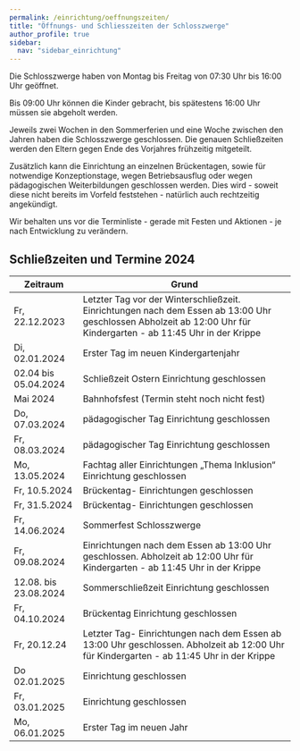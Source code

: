 ```yaml
---
permalink: /einrichtung/oeffnungszeiten/
title: "Öffnungs- und Schliesszeiten der Schlosszwerge"
author_profile: true
sidebar:
  nav: "sidebar_einrichtung"
---
```

Die Schlosszwerge haben von Montag bis Freitag von 07:30 Uhr bis 16:00 Uhr geöffnet.

Bis 09:00 Uhr können die Kinder gebracht, bis spätestens 16:00 Uhr müssen sie abgeholt werden.

Jeweils zwei Wochen in den Sommerferien und eine Woche zwischen den Jahren haben die Schlosszwerge geschlossen. Die genauen Schließzeiten werden den Eltern gegen Ende des Vorjahres frühzeitig mitgeteilt.

Zusätzlich kann die Einrichtung an einzelnen Brückentagen, sowie für notwendige Konzeptionstage, wegen Betriebsausflug oder wegen pädagogischen Weiterbildungen geschlossen werden. Dies wird - soweit diese nicht bereits im Vorfeld feststehen - natürlich auch rechtzeitig angekündigt.

Wir behalten uns vor die Terminliste - gerade mit Festen und Aktionen - je nach Entwicklung zu verändern.

## Schließzeiten und Termine 2024

| Zeitraum                | Grund                                                                             |
|-------------------------|-----------------------------------------------------------------------------------|
|Fr, 22.12.2023	          | Letzter Tag vor der Winterschließzeit. Einrichtungen nach dem Essen ab 13:00 Uhr                                                                                                                   geschlossen Abholzeit ab 12:00 Uhr für Kindergarten - ab 11:45 Uhr in der Krippe  |
|Di, 02.01.2024	          | Erster Tag im neuen Kindergartenjahr                                              |
|02.04 bis 05.04.2024	    | Schließzeit Ostern Einrichtung geschlossen                                        |
|Mai 2024	                | Bahnhofsfest (Termin steht noch nicht fest)                                       |
|Do, 07.03.2024	          | pädagogischer Tag Einrichtung geschlossen                                         |
|Fr, 08.03.2024	          | pädagogischer Tag Einrichtung geschlossen                                         |
|Mo, 13.05.2024	          | Fachtag aller Einrichtungen „Thema Inklusion“ Einrichtung geschlossen             |
|Fr, 10.5.2024	          | Brückentag- Einrichtungen geschlossen                                             |
|Fr, 31.5.2024	          | Brückentag- Einrichtungen geschlossen                                             |
|Fr, 14.06.2024	          | Sommerfest Schlosszwerge                                                          |
|Fr, 09.08.2024	          | Einrichtungen nach dem Essen ab 13:00 Uhr geschlossen. Abholzeit ab 12:00 Uhr                                                                                                                      für Kindergarten - ab 11:45 Uhr in der Krippe                                     |
|12.08. bis 23.08.2024    | Sommerschließzeit Einrichtung geschlossen                                         |
|Fr, 04.10.2024		        | Brückentag Einrichtung geschlossen                                                |
|Fr, 20.12.24	            | Letzter Tag- Einrichtungen nach dem Essen ab 13:00 Uhr geschlossen.                                                                                                                                Abholzeit ab 12:00 Uhr für Kindergarten - ab 11:45 Uhr in der Krippe              |
|Do 02.01.2025	          | Einrichtung geschlossen                                                           |
|Fr, 03.01.2025		        | Einrichtung geschlossen                                                           |
|Mo, 06.01.2025	          | Erster Tag im neuen Jahr                                                          |
